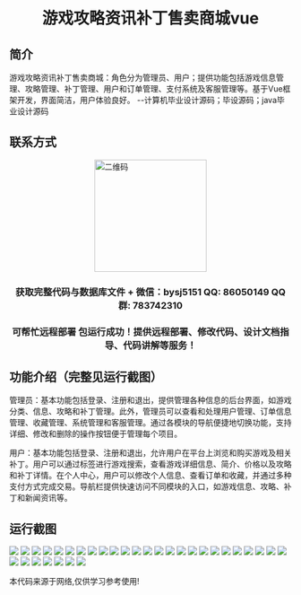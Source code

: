 <p><h1 align="center">游戏攻略资讯补丁售卖商城vue</h1></p>

## 简介
游戏攻略资讯补丁售卖商城：角色分为管理员、用户；提供功能包括游戏信息管理、攻略管理、补丁管理、用户和订单管理、支付系统及客服管理等。基于Vue框架开发，界面简洁，用户体验良好。    --计算机毕业设计源码；毕设源码；java毕业设计源码


## 联系方式
<img src="https://bs-1329754181.cos.ap-shanghai.myqcloud.com/wx.jpg" alt="二维码" style="display: block; margin: 0 auto;" width="200px">
<p><h3 align="center">获取完整代码与数据库文件 + 微信：bysj5151 QQ: 86050149 QQ群: 783742310</h3></p>
<p><h3 align="center">可帮忙远程部署 包运行成功！提供远程部署、修改代码、设计文档指导、代码讲解等服务！</h3></p>

## 功能介绍（完整见运行截图）
管理员：基本功能包括登录、注册和退出，提供管理各种信息的后台界面，如游戏分类、信息、攻略和补丁管理。此外，管理员可以查看和处理用户管理、订单信息管理、收藏管理、系统管理和客服管理。通过各模块的导航便捷地切换功能，支持详细、修改和删除的操作按钮便于管理每个项目。

用户：基本功能包括登录、注册和退出，允许用户在平台上浏览和购买游戏及相关补丁。用户可以通过标签进行游戏搜索，查看游戏详细信息、简介、价格以及攻略和补丁详情。在个人中心，用户可以修改个人信息、查看订单和收藏，并通过多种支付方式完成交易。导航栏提供快速访问不同模块的入口，如游戏信息、攻略、补丁和新闻资讯等。


## 运行截图
![](img/001.jpg)
![](img/002.jpg)
![](img/003.jpg)
![](img/004.jpg)
![](img/005.jpg)
![](img/006.jpg)
![](img/007.jpg)
![](img/008.jpg)
![](img/009.jpg)
![](img/010.jpg)
![](img/011.jpg)
![](img/012.jpg)
![](img/013.jpg)
![](img/014.jpg)
![](img/015.jpg)
![](img/016.jpg)
![](img/017.jpg)
![](img/018.jpg)
![](img/019.jpg)
![](img/020.jpg)
![](img/021.jpg)
![](img/022.jpg)
![](img/023.jpg)
![](img/024.jpg)
![](img/025.jpg)
![](img/026.jpg)
![](img/027.jpg)
![](img/028.jpg)
![](img/029.jpg)
![](img/030.jpg)
![](img/031.jpg)
![](img/032.jpg)

<p>本代码来源于网络,仅供学习参考使用!</p>
